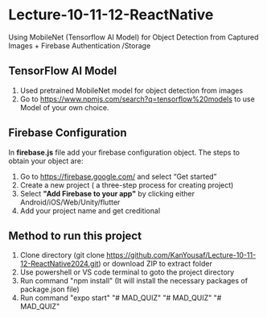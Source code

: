 # Lecture-10-11-12-ReactNative
Using MobileNet (Tensorflow AI Model) for Object Detection from Captured Images + Firebase Authentication /Storage

## TensorFlow AI Model
1. Used pretrained MobileNet model for object detection from images
2. Go to https://www.npmjs.com/search?q=tensorflow%20models to use Model of your own choice.

## Firebase Configuration
In **firebase.js** file add your firebase configuration object. The steps to obtain your object are:
1. Go to https://firebase.google.com/ and select “Get started” 
2. Create a new project ( a three-step process for creating project)
3. Select **"Add Firebase to your app"** by clicking either Android/iOS/Web/Unity/flutter
4. Add your project name and get creditional

## Method to run this project
1. Clone directory (git clone https://github.com/KanYousaf/Lecture-10-11-12-ReactNative2024.git) or download ZIP to extract folder
2. Use powershell or VS code terminal to goto the project directory
3. Run command "npm install" (It will install the necessary packages of package.json file)
4. Run command "expo start"
"# MAD_QUIZ" 
"# MAD_QUIZ" 
"# MAD_QUIZ" 
